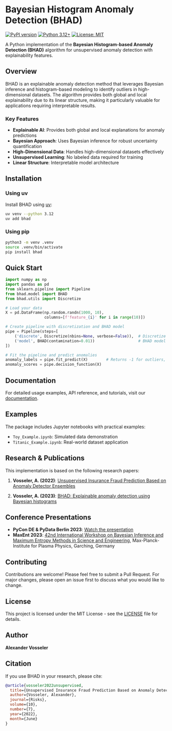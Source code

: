 # Bayesian Histogram Anomaly Detection (BHAD)

[![PyPI version](https://badge.fury.io/py/bhad.svg)](https://badge.fury.io/py/bhad)
[![Python 3.12+](https://img.shields.io/badge/python-3.12+-blue.svg)](https://www.python.org/downloads/)
[![License: MIT](https://img.shields.io/badge/License-MIT-yellow.svg)](https://opensource.org/licenses/MIT)

A Python implementation of the **Bayesian Histogram-based Anomaly Detection (BHAD)** algorithm for unsupervised anomaly detection with explainability features.

## Overview

BHAD is an explainable anomaly detection method that leverages Bayesian inference and histogram-based modeling to identify outliers in high-dimensional datasets. The algorithm provides both global and local explainability due to its linear structure, making it particularly valuable for applications requiring interpretable results.

### Key Features

- **Explainable AI**: Provides both global and local explanations for anomaly predictions
- **Bayesian Approach**: Uses Bayesian inference for robust uncertainty quantification
- **High-Dimensional Data**: Handles high-dimensional datasets effectively
- **Unsupervised Learning**: No labeled data required for training
- **Linear Structure**: Interpretable model architecture

## Installation

### Using uv

Install BHAD using [uv](https://github.com/astral-sh/uv):

```bash
uv venv --python 3.12
uv add bhad
```

### Using pip

```bash
python3 -m venv .venv
source .venv/bin/activate
pip install bhad
```

## Quick Start

```python
import numpy as np
import pandas as pd
from sklearn.pipeline import Pipeline
from bhad.model import BHAD
from bhad.utils import Discretize

# Load your data
X = pd.DataFrame(np.random.randn(1000, 10), 
                 columns=[f'feature_{i}' for i in range(10)])

# Create pipeline with discretization and BHAD model
pipe = Pipeline(steps=[
    ('discrete', Discretize(nbins=None, verbose=False)),  # Discretize continuous features
    ('model', BHAD(contamination=0.01))                   # BHAD model
])

# Fit the pipeline and predict anomalies
anomaly_labels = pipe.fit_predict(X)        # Returns -1 for outliers, 1 for inliers
anomaly_scores = pipe.decision_function(X)
```

## Documentation

For detailed usage examples, API reference, and tutorials, visit our [documentation](https://avoss84.github.io/bayes-anomaly/).

## Examples

The package includes Jupyter notebooks with practical examples:
- `Toy_Example.ipynb`: Simulated data demonstration
- `Titanic_Example.ipynb`: Real-world dataset application

## Research & Publications

This implementation is based on the following research papers:

1. **Vosseler, A. (2022)**: [Unsupervised Insurance Fraud Prediction Based on Anomaly Detector Ensembles](https://www.researchgate.net/publication/361463552_Unsupervised_Insurance_Fraud_Prediction_Based_on_Anomaly_Detector_Ensembles)

2. **Vosseler, A. (2023)**: [BHAD: Explainable anomaly detection using Bayesian histograms](https://www.researchgate.net/publication/364265660_BHAD_Explainable_anomaly_detection_using_Bayesian_histograms)

## Conference Presentations

- **PyCon DE & PyData Berlin 2023**: [Watch the presentation](https://www.youtube.com/watch?v=_8zfgPTD-d8&list=PLGVZCDnMOq0peDguAzds7kVmBr8avp46K&index=8)
- **MaxEnt 2023**: [42nd International Workshop on Bayesian Inference and Maximum Entropy Methods in Science and Engineering](https://www.mdpi.com/2673-9984/9/1/1), Max-Planck-Institute for Plasma Physics, Garching, Germany

## Contributing

Contributions are welcome! Please feel free to submit a Pull Request. For major changes, please open an issue first to discuss what you would like to change.

## License

This project is licensed under the MIT License - see the [LICENSE](LICENSE) file for details.

## Author

**Alexander Vosseler**

## Citation

If you use BHAD in your research, please cite:

```bibtex
@article{vosseler2022unsupervised,
  title={Unsupervised Insurance Fraud Prediction Based on Anomaly Detector Ensembles},
  author={Vosseler, Alexander},
  journal={Risks},
  volume={10},
  number={7},
  year={2022},
  month={June}
}
```
